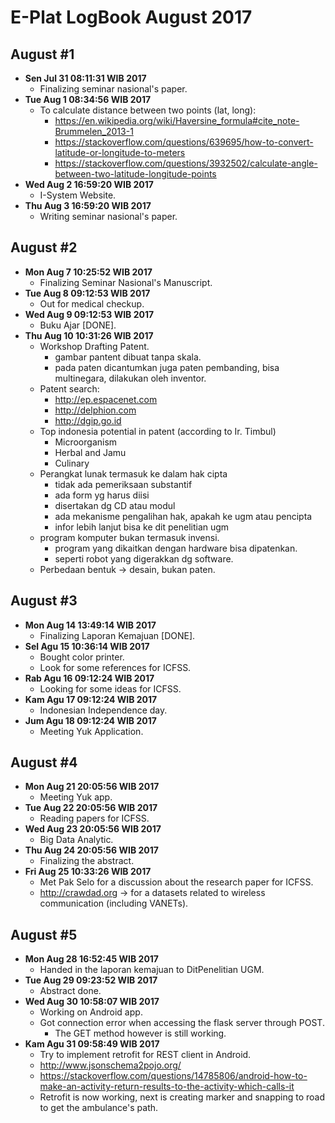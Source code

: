 E-Plat LogBook August 2017
=======================

August #1
---------
- **Sen Jul 31 08:11:31 WIB 2017**
  - Finalizing seminar nasional's paper.
- **Tue Aug  1 08:34:56 WIB 2017**
	- To calculate distance between two points (lat, long):
		- https://en.wikipedia.org/wiki/Haversine_formula#cite_note-Brummelen_2013-1
		- https://stackoverflow.com/questions/639695/how-to-convert-latitude-or-longitude-to-meters
		- https://stackoverflow.com/questions/3932502/calculate-angle-between-two-latitude-longitude-points
- **Wed Aug  2 16:59:20 WIB 2017**
	- I-System Website.
- **Thu Aug  3 16:59:20 WIB 2017**
	- Writing seminar nasional's paper.


August #2
---------
- **Mon Aug  7 10:25:52 WIB 2017**
	- Finalizing Seminar Nasional's Manuscript.
- **Tue Aug  8 09:12:53 WIB 2017**
	- Out for medical checkup.
- **Wed Aug  9 09:12:53 WIB 2017**
	- Buku Ajar [DONE].
- **Thu Aug 10 10:31:26 WIB 2017**
	- Workshop Drafting Patent.
		- gambar pantent dibuat tanpa skala.
		- pada paten dicantumkan juga paten pembanding, bisa multinegara, dilakukan oleh inventor.
	- Patent search:
		- http://ep.espacenet.com
		- http://delphion.com
		- http://dgip.go.id
	- Top indonesia potential in patent (according to Ir. Timbul)
		- Microorganism
		- Herbal and Jamu
		- Culinary
	- Perangkat lunak termasuk ke dalam hak cipta
		- tidak ada pemeriksaan substantif
		- ada form yg harus diisi
		- disertakan dg CD atau modul
		- ada mekanisme pengalihan hak, apakah ke ugm atau pencipta
		- infor lebih lanjut bisa ke dit penelitian ugm
	- program komputer bukan termasuk invensi.
		- program yang dikaitkan dengan hardware bisa dipatenkan.
		- seperti robot yang digerakkan dg software.
	- Perbedaan bentuk -> desain, bukan paten.

August #3
---------
- **Mon Aug 14 13:49:14 WIB 2017**
	- Finalizing Laporan Kemajuan [DONE].
- **Sel Agu 15 10:36:14 WIB 2017**
  - Bought color printer.
  - Look for some references for ICFSS.
- **Rab Agu 16 09:12:24 WIB 2017**
  - Looking for some ideas for ICFSS.
- **Kam Agu 17 09:12:24 WIB 2017**
  - Indonesian Independence day.
- **Jum Agu 18 09:12:24 WIB 2017**
  - Meeting Yuk Application.

August #4
---------
- **Mon Aug 21 20:05:56 WIB 2017**
	- Meeting Yuk app.
- **Tue Aug 22 20:05:56 WIB 2017**
	- Reading papers for ICFSS.
- **Wed Aug 23 20:05:56 WIB 2017**
	- Big Data Analytic.
- **Thu Aug 24 20:05:56 WIB 2017**
	- Finalizing the abstract.
- **Fri Aug 25 10:33:26 WIB 2017**
	- Met Pak Selo for a discussion about the research paper for ICFSS.
	- http://crawdad.org -> for a datasets related to wireless communication (including VANETs).

August #5
---------
- **Mon Aug 28 16:52:45 WIB 2017**
	- Handed in the laporan kemajuan to DitPenelitian UGM.
- **Tue Aug 29 09:23:52 WIB 2017**
	- Abstract done.
- **Wed Aug 30 10:58:07 WIB 2017**
	- Working on Android app.
  - Got connection error when accessing the flask server through POST.
    - The GET method however is still working.
- **Kam Agu 31 09:58:49 WIB 2017**
  - Try to implement retrofit for REST client in Android.
  - http://www.jsonschema2pojo.org/
  - https://stackoverflow.com/questions/14785806/android-how-to-make-an-activity-return-results-to-the-activity-which-calls-it
  - Retrofit is now working, next is creating marker and snapping to road to get the ambulance's path.
